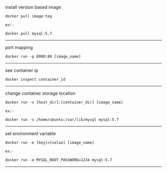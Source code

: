 install version based image

```
docker pull image:teg

ex:-

docker pull mysql:5.7
```

---

port mapping

```
docker run -p 8080:80 [image_name]
```

---

see container ip

```
docker inspect container_id
```

---

change container storage location

```
docker run -v [host_dir]:[container_dir] [image_name]

ex:-

docker run -v /home/ubuntu:/var/lib/mysql mysql:5.7
```

---

set environment variable

```
docker run -e [key]=[value] [image_name]

ex:-

docker run -e MYSQL_ROOT_PASSWORD=1234 mysql:5.7

```

---
